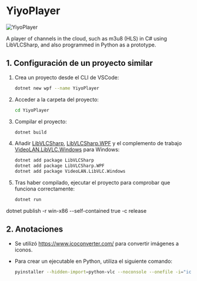 # YiyoPlayer

![YiyoPlayer](https://img.shields.io/badge/version-v1.0.0-blue.svg)

A player of channels in the cloud, such as m3u8 (HLS) in C# using LibVLCSharp, and also programmed in Python as a prototype.

## 1. Configuración de un proyecto similar
1. Crea un proyecto desde el CLI de VSCode:
    ```bash
    dotnet new wpf --name YiyoPlayer 
    ```
2. Acceder a la carpeta del proyecto:
    ```bash
    cd YiyoPlayer
    ```
3. Compilar el proyecto:
    ```bash
    dotnet build
    ```
4. Añadir [LibVLCSharp](https://www.nuget.org/packages/LibVLCSharp), [LibVLCSharp.WPF](https://www.nuget.org/packages/LibVLCSharp.WPF) y el complemento de trabajo [VideoLAN.LibVLC.Windows](https://www.nuget.org/packages/VideoLAN.LibVLC.Windows) para Windows:
    ```bash
    dotnet add package LibVLCSharp
    dotnet add package LibVLCSharp.WPF
    dotnet add package VideoLAN.LibVLC.Windows
    ```
5. Tras haber compilado, ejecutar el proyecto para comprobar que funciona correctamente:
    ```bash
    dotnet run
    ```

dotnet publish -r win-x86 --self-contained true -c release

## 2. Anotaciones

- Se utilizó https://www.icoconverter.com/ para convertir imágenes a iconos.

- Para crear un ejecutable en Python, utiliza el siguiente comando:
    ```bash
    pyinstaller --hidden-import=python-vlc --noconsole --onefile -i="icon.ico" --name "YiyoPlayer" application.py
    ```
